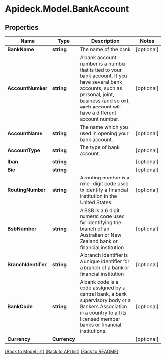 # Apideck.Model.BankAccount

## Properties

Name | Type | Description | Notes
------------ | ------------- | ------------- | -------------
**BankName** | **string** | The name of the bank | [optional] 
**AccountNumber** | **string** | A bank account number is a number that is tied to your bank account. If you have several bank accounts, such as personal, joint, business (and so on), each account will have a different account number. | [optional] 
**AccountName** | **string** | The name which you used in opening your bank account. | [optional] 
**AccountType** | **string** | The type of bank account. | [optional] 
**Iban** | **string** |  | [optional] 
**Bic** | **string** |  | [optional] 
**RoutingNumber** | **string** | A routing number is a nine-digit code used to identify a financial institution in the United States. | [optional] 
**BsbNumber** | **string** | A BSB is a 6 digit numeric code used for identifying the branch of an Australian or New Zealand bank or financial institution. | [optional] 
**BranchIdentifier** | **string** | A branch identifier is a unique identifier for a branch of a bank or financial institution. | [optional] 
**BankCode** | **string** | A bank code is a code assigned by a central bank, a bank supervisory body or a Bankers Association in a country to all its licensed member banks or financial institutions. | [optional] 
**Currency** | **Currency** |  | [optional] 

[[Back to Model list]](../README.md#documentation-for-models) [[Back to API list]](../README.md#documentation-for-api-endpoints) [[Back to README]](../README.md)

